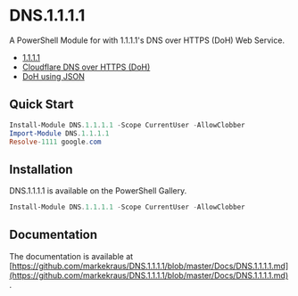 # DNS.1.1.1.1

A PowerShell Module for with 1.1.1.1's DNS over HTTPS (DoH) Web Service.

* [1.1.1.1](https://1.1.1.1/)
* [Cloudflare DNS over HTTPS (DoH)](https://developers.cloudflare.com/1.1.1.1/dns-over-https/)
* [DoH using JSON](https://developers.cloudflare.com/1.1.1.1/dns-over-https/json-format/)

## Quick Start

```powershell
Install-Module DNS.1.1.1.1 -Scope CurrentUser -AllowClobber
Import-Module DNS.1.1.1.1
Resolve-1111 google.com
```

## Installation

DNS.1.1.1.1 is available on the PowerShell Gallery.

```powershell
Install-Module DNS.1.1.1.1 -Scope CurrentUser -AllowClobber
```

## Documentation

The documentation is available at [https://github.com/markekraus/DNS.1.1.1.1/blob/master/Docs/DNS.1.1.1.1.md](https://github.com/markekraus/DNS.1.1.1.1/blob/master/Docs/DNS.1.1.1.1.md).
